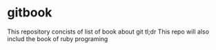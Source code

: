 # gitbook
This repository concists of list of book about git tl;dr
This repo will also includ the book of ruby programing 
